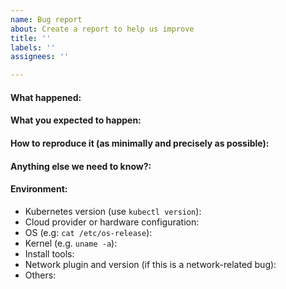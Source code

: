 ```yaml
---
name: Bug report
about: Create a report to help us improve
title: ''
labels: ''
assignees: ''

---
```


<!-- Please use this template while reporting a bug and provide as much info as possible. Not doing so may result in your bug not being addressed in a timely manner. Thanks!

If the matter is security related, please disclose it privately via https://kubernetes.io/security/
-->


#### What happened:

#### What you expected to happen:

#### How to reproduce it (as minimally and precisely as possible):

#### Anything else we need to know?:

#### Environment:
- Kubernetes version (use `kubectl version`):
- Cloud provider or hardware configuration:
- OS (e.g: `cat /etc/os-release`):
- Kernel (e.g. `uname -a`):
- Install tools:
- Network plugin and version (if this is a network-related bug):
- Others:
